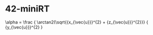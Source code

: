 # 42-miniRT

\alpha = \frac
{
\arctan2(\sqrt{{x_{\vec{u}}}^{2} + {z_{\vec{u}}}^{2}}}
{
{y_{\vec{u}}}^{2}
}

